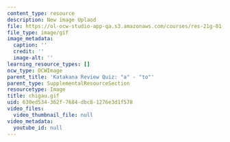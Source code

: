 ```yaml
---
content_type: resource
description: New image Uplaod
file: https://ol-ocw-studio-app-qa.s3.amazonaws.com/courses/res-21g-01-kana-spring-2010/630ed534362f7684dbc81276e3d1f578_chigau.gif
file_type: image/gif
image_metadata:
  caption: ''
  credit: ''
  image-alt: ''
learning_resource_types: []
ocw_type: OCWImage
parent_title: 'Katakana Review Quiz: "a" - "to"'
parent_type: SupplementalResourceSection
resourcetype: Image
title: chigau.gif
uid: 630ed534-362f-7684-dbc8-1276e3d1f578
video_files:
  video_thumbnail_file: null
video_metadata:
  youtube_id: null
---
```

